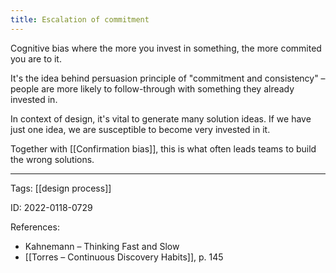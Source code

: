 ```yaml
---
title: Escalation of commitment
---
```


Cognitive bias where the more you invest in something, the more commited you are to it.

It's the idea behind persuasion principle of "commitment and consistency" – people are more likely to follow-through with something they already invested in.

In context of design, it's vital to generate many solution ideas. If we have just one idea, we are susceptible to become very invested in it. 

Together with [[Confirmation bias]], this is what often leads teams to build the wrong solutions.

---

Tags: [[design process]]

ID: 2022-0118-0729

References:
- Kahnemann – Thinking Fast and Slow
- [[Torres – Continuous Discovery Habits]], p. 145
